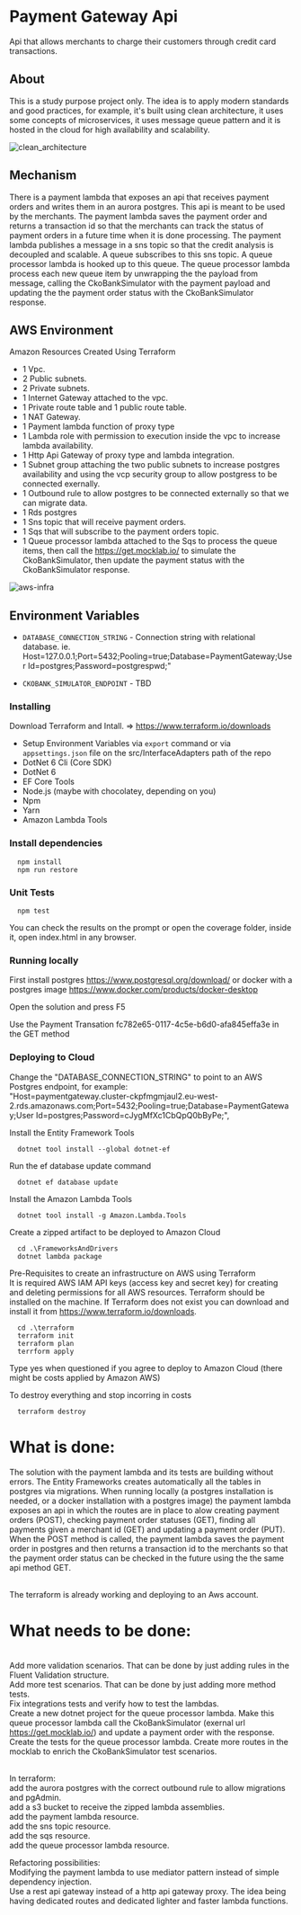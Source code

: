 # Payment Gateway Api
Api that allows merchants to charge their customers through credit card transactions.

## About
This is a study purpose project only.
The idea is to apply modern standards and good practices, for example, it's built using clean architecture, it uses some concepts of microservices,
it uses message queue pattern and it is hosted in the cloud for high availability and scalability.

![clean_architecture](https://user-images.githubusercontent.com/16576809/158211294-48b0d242-a61a-4d99-a33f-6976e2017681.jpg)

## Mechanism
There is a payment lambda that exposes an api that receives payment orders and writes them in an aurora postgres. This api is meant to be used by the merchants.
The payment lambda saves the payment order and returns a transaction id so that the merchants can track the status of payment orders in a future time when it is done processing.
The payment lambda publishes a message in a sns topic so that the credit analysis is decoupled and scalable.
A queue subscribes to this sns topic.
A queue processor lambda is hooked up to this queue.
The queue processor lambda process each new queue item by unwrapping the the payload from message, calling the CkoBankSimulator with the payment payload and updating the the payment order status with the CkoBankSimulator response.

## AWS Environment
Amazon Resources Created Using Terraform

- 1 Vpc.
- 2 Public subnets.
- 2 Private subnets.
- 1 Internet Gateway attached to the vpc.
- 1 Private route table and 1 public route table.
- 1 NAT Gateway.
- 1 Payment lambda function of proxy type
- 1 Lambda role with permission to execution inside the vpc to increase lambda availability.
- 1 Http Api Gateway of proxy type and lambda integration.
- 1 Subnet group attaching the two public subnets to increase postgres availability and using the vcp security group to allow postgress to be connected exernally.
- 1 Outbound rule to allow postgres to be connected externally so that we can migrate data.
- 1 Rds postgres
- 1 Sns topic that will receive payment orders.
- 1 Sqs that will subscribe to the payment orders topic.
- 1 Queue processor lambda attached to the Sqs to process the queue items, then call the https://get.mocklab.io/ to simulate the CkoBankSimulator, then update the 
payment status with the CkoBankSimulator response.

![aws-infra](https://user-images.githubusercontent.com/16576809/158211364-b6906090-d2ee-4551-9fcb-2ef1a96a3ccb.png)

## Environment Variables

* `DATABASE_CONNECTION_STRING` - Connection string with relational database. ie. Host=127.0.0.1;Port=5432;Pooling=true;Database=PaymentGateway;User Id=postgres;Password=postgrespwd;"

* `CKOBANK_SIMULATOR_ENDPOINT` - TBD

### Installing

Download Terraform and Intall. => https://www.terraform.io/downloads

- Setup Environment Variables via `export` command or via `appsettings.json` file on the src/InterfaceAdapters path of the repo
- DotNet 6 Cli (Core SDK)
- DotNet 6
- EF Core Tools
- Node.js (maybe with chocolatey, depending on you)
- Npm
- Yarn
- Amazon Lambda Tools

### Install dependencies
```
  npm install
  npm run restore
```

### Unit Tests
```
  npm test
```
You can check the results on the prompt or open the coverage folder, inside it, open index.html in any browser.

### Running locally

First install postgres https://www.postgresql.org/download/ or docker with a postgres image https://www.docker.com/products/docker-desktop

Open the solution and press F5

Use the Payment Transation fc782e65-0117-4c5e-b6d0-afa845effa3e in the GET method

### Deploying to Cloud

Change the "DATABASE_CONNECTION_STRING" to point to an AWS Postgres endpoint, for example: 
<br/>"Host=paymentgateway.cluster-ckpfmgmjaul2.eu-west-2.rds.amazonaws.com;Port=5432;Pooling=true;Database=PaymentGateway;User Id=postgres;Password=cJygMfXc1CbQpQ0bByPe;",


Install the Entity Framework Tools
```
  dotnet tool install --global dotnet-ef 
```

Run the ef database update command
```
  dotnet ef database update  
```

Install the Amazon Lambda Tools
```
  dotnet tool install -g Amazon.Lambda.Tools
```
Create a zipped artifact to be deployed to Amazon Cloud
```
  cd .\FrameworksAndDrivers
  dotnet lambda package 
```

Pre-Requisites to create an infrastructure on AWS using Terraform
<br/>
It is required AWS IAM API keys (access key and secret key) for creating and deleting permissions for all 
AWS resources. Terraform should be installed on the machine. If Terraform does not exist you can download and 
install it from https://www.terraform.io/downloads.

```
  cd .\terraform
  terraform init
  terraform plan
  terrform apply
```
Type yes when questioned if you agree to deploy to Amazon Cloud (there might be costs applied by Amazon AWS)

To destroy everything and stop incorring in costs
```
  terraform destroy
```

# What is done:

The solution with the payment lambda and its tests are building without errors. The Entity Frameworks creates automatically all the tables in postgres via migrations. When running locally (a postgres installation is needed, or a docker installation with a postgres image) the payment lambda exposes an api in which the routes are in place to alow creating payment orders (POST), checking payment order statuses (GET), finding all payments given a merchant id (GET) and updating a payment order (PUT).
<br/>
When the POST method is called, the payment lambda saves the payment order in postgres and then returns a transaction id to the merchants so that the payment order status can be checked in the future using the the same api method GET.

<br/>
The terraform is already working and deploying to an Aws account.

# What needs to be done:
<br/> Add more validation scenarios. That can be done by just adding rules in the Fluent Validation structure.
<br/> Add more test scenarios. That can be done by just adding more method tests.
<br/> Fix integrations tests and verify how to test the lambdas.
<br/>
Create a new dotnet project for the queue processor lambda.
Make this queue processor lambda call the CkoBankSimulator (exernal url https://get.mocklab.io/) and update a payment order with the response.
Create the tests for the queue processor lambda.
Create more routes in the mocklab to enrich the CkoBankSimulator test scenarios.

<br/>
In terraform:
<br/>add the aurora postgres with the correct outbound rule to allow migrations and pgAdmin.
<br/>add a s3 bucket to receive the zipped lambda assemblies.
<br/>add the payment lambda resource.
<br/>add the sns topic resource.
<br/>add the sqs resource.
<br/>add the queue processor lambda resource.
 
Refactoring possibilities:
<br/>Modifying the payment lambda to use mediator pattern instead of simple dependency injection.
<br/>Use a rest api gateway instead of a http api gateway proxy. The idea being having dedicated routes and dedicated lighter and faster lambda functions.
